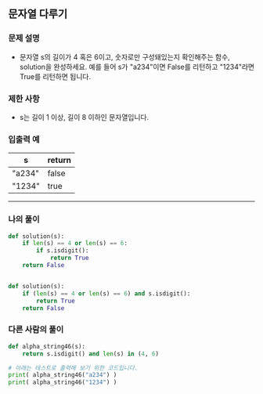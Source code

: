 ## 문자열 다루기
### 문제 설명
- 문자열 s의 길이가 4 혹은 6이고, 숫자로만 구성돼있는지 확인해주는 함수, solution을 완성하세요. 예를 들어 s가 "a234"이면 False를 리턴하고 "1234"라면 True를 리턴하면 됩니다.
### 제한 사항
- s는 길이 1 이상, 길이 8 이하인 문자열입니다.
### 입출력 예

|s|return|
|---|---|
|"a234"|false|
|"1234"|true|
---
### 나의 풀이
```python
def solution(s):
    if len(s) == 4 or len(s) == 6:
        if s.isdigit():
            return True
    return False


def solution(s):
    if (len(s) == 4 or len(s) == 6) and s.isdigit():
        return True
    return False
```

### 다른 사람의 풀이
```python
def alpha_string46(s):
    return s.isdigit() and len(s) in (4, 6)

# 아래는 테스트로 출력해 보기 위한 코드입니다.
print( alpha_string46("a234") )
print( alpha_string46("1234") )
```